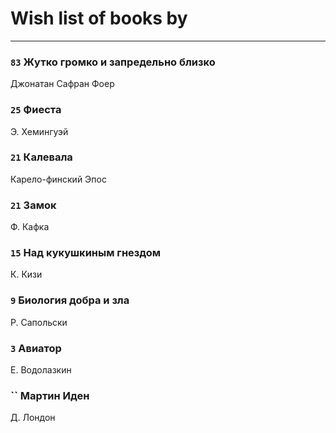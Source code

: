 # Wish list of books by [](https://plus.google.com/u/0/107756383717359753203/)
---

### `83` Жутко громко и запредельно близко
Джонатан Сафран Фоер

### `25` Фиеста
Э. Хемингуэй

### `21` Калевала
Карело-финский Эпос

### `21` Замок
Ф. Кафка

### `15` Над кукушкиным гнездом
К. Кизи

### `9` Биология добра и зла
Р. Сапольски

### `3` Авиатор
Е. Водолазкин

### `` Мартин Иден
Д. Лондон

